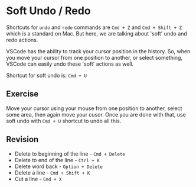 Soft Undo / Redo
=================

Shortcuts for `undo` and `redo` commands are `Cmd + Z` and `Cmd + Shift + Z`
which is a standard on Mac. But here, we are talking about 'soft' undo and redo
actions.

VSCode has the ability to track your cursor position in the history. So, when
you move your cursor from one position to another, or select something, VSCode
can easily undo these 'soft' actions as well.

Shortcut for soft undo is: `Cmd + U`

Exercise
---------

Move your cursor using your mouse from one position to another, select some area, then again move your cusor. Once you are done with
that, use soft undo with `Cmd + U` shortcut to undo all this.


Revision
---------

* Delete to beginning of the line - `Cmd + Delete`
* Delete to end of the line - `Ctrl + K`
* Delete word back - `Option + Delete`
* Delete a line - `Cmd + Shift + K`
* Cut a line - `Cmd + X`
